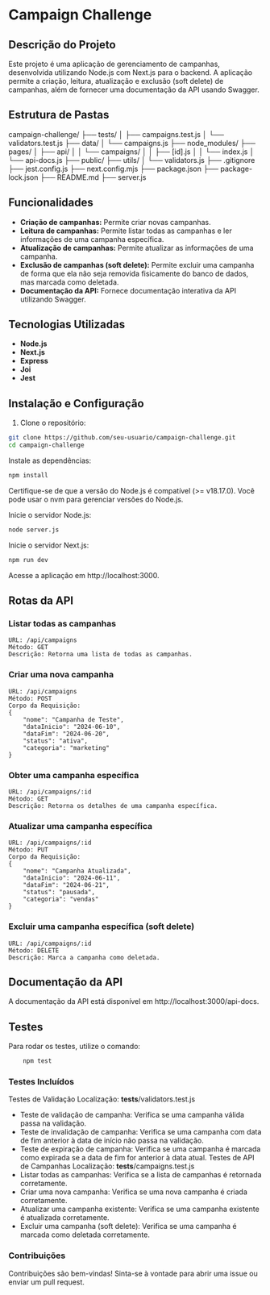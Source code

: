 # Campaign Challenge

## Descrição do Projeto

Este projeto é uma aplicação de gerenciamento de campanhas, desenvolvida utilizando Node.js com Next.js para o backend. A aplicação permite a criação, leitura, atualização e exclusão (soft delete) de campanhas, além de fornecer uma documentação da API usando Swagger.

## Estrutura de Pastas

campaign-challenge/
├── tests/
│ ├── campaigns.test.js
│ └── validators.test.js
├── data/
│ └── campaigns.js
├── node_modules/
├── pages/
│ ├── api/
│ │ └── campaigns/
│ │ ├── [id].js
│ │ └── index.js
│ └── api-docs.js
├── public/
├── utils/
│ └── validators.js
├── .gitignore
├── jest.config.js
├── next.config.mjs
├── package.json
├── package-lock.json
├── README.md
├── server.js


## Funcionalidades

- **Criação de campanhas:** Permite criar novas campanhas.
- **Leitura de campanhas:** Permite listar todas as campanhas e ler informações de uma campanha específica.
- **Atualização de campanhas:** Permite atualizar as informações de uma campanha.
- **Exclusão de campanhas (soft delete):** Permite excluir uma campanha de forma que ela não seja removida fisicamente do banco de dados, mas marcada como deletada.
- **Documentação da API:** Fornece documentação interativa da API utilizando Swagger.

## Tecnologias Utilizadas

- **Node.js**
- **Next.js**
- **Express**
- **Joi**
- **Jest**

## Instalação e Configuração

1. Clone o repositório:

```bash
git clone https://github.com/seu-usuario/campaign-challenge.git
cd campaign-challenge
```
Instale as dependências:
```bash
npm install
```
Certifique-se de que a versão do Node.js é compatível (>= v18.17.0). Você pode usar o nvm para gerenciar versões do Node.js.

Inicie o servidor Node.js:
```bash
node server.js
```
Inicie o servidor Next.js:
```bash
npm run dev
```
Acesse a aplicação em http://localhost:3000.

## Rotas da API
 ### Listar todas as campanhas
    URL: /api/campaigns
    Método: GET
    Descrição: Retorna uma lista de todas as campanhas.

### Criar uma nova campanha
    URL: /api/campaigns
    Método: POST
    Corpo da Requisição:
    {
        "nome": "Campanha de Teste",
        "dataInicio": "2024-06-10",
        "dataFim": "2024-06-20",
        "status": "ativa",
        "categoria": "marketing"
    }

### Obter uma campanha específica
    URL: /api/campaigns/:id
    Método: GET
    Descrição: Retorna os detalhes de uma campanha específica.
### Atualizar uma campanha específica
    URL: /api/campaigns/:id
    Método: PUT
    Corpo da Requisição:
    {
        "nome": "Campanha Atualizada",
        "dataInicio": "2024-06-11",
        "dataFim": "2024-06-21",
        "status": "pausada",
        "categoria": "vendas"
    }
### Excluir uma campanha específica (soft delete)
    URL: /api/campaigns/:id
    Método: DELETE
    Descrição: Marca a campanha como deletada.

## Documentação da API
A documentação da API está disponível em http://localhost:3000/api-docs.

## Testes
Para rodar os testes, utilize o comando:
```bash
    npm test
```
### Testes Incluídos
Testes de Validação
Localização: __tests__/validators.test.js
 - Teste de validação de campanha: Verifica se uma campanha válida passa na validação.
 - Teste de invalidação de campanha: Verifica se uma campanha com data de fim anterior à data de início não passa na validação.
 - Teste de expiração de campanha: Verifica se uma campanha é marcada como expirada se a data de fim for anterior à data atual.
Testes de API de Campanhas
Localização: __tests__/campaigns.test.js
 - Listar todas as campanhas: Verifica se a lista de campanhas é retornada corretamente.
 - Criar uma nova campanha: Verifica se uma nova campanha é criada corretamente.
 - Atualizar uma campanha existente: Verifica se uma campanha existente é atualizada corretamente.
 - Excluir uma campanha (soft delete): Verifica se uma campanha é marcada como deletada corretamente.
### Contribuições
Contribuições são bem-vindas! Sinta-se à vontade para abrir uma issue ou enviar um pull request.